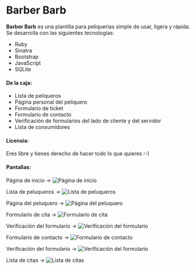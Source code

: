 # Barber Barb

**Barber Barb** es una plantilla para peliquerias simple de usar, ligera y rápida. Se desarrolla con las siguientes tecnologías:

* Ruby
* Sinatra
* Bootstrap
* JavaScript
* SQLite

#### De la caja:

* Lista de peliqueros
* Página personal del peliquero
* Formulario de ticket
* Formulario de contacto
* Verificación de formularios del lado de cliente y del servidor
* Lista de consumidores

#### Licensia:

Eres libre y tienes derecho de hacer todo lo que quieres :-)

#### Pantallas:

Página de inicio ->
![Página de inicio](screenshots/index.png "Página de inicio")

Lista de peluqueros ->
![Lista de peluqueros](screenshots/barbers.png "Lista de peluqueros")

Página del peluquero ->
![Página del peluquero](screenshots/barber.png "Página de peluquero")

Formulario de cita ->
![Formulario de cita](screenshots/ticket.png "Formulario de cita")

Verificación del formulario ->
![Verificación del formulario](screenshots/ticket_check.png "Verificación del formulario")

Formulario de contacto ->
![Formulario de contacto](screenshots/contact.png "Formulario de contacto")

Verificación del formulario ->
![Verificación del formulario](screenshots/contact_check.png "Verificación del formulario")

Lista de citas ->
![Lista de citas](screenshots/customers.png "Lista de citas")